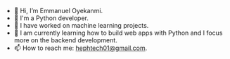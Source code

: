 - 👋 Hi, I’m Emmanuel Oyekanmi.
- 👀 I'm a Python developer.
- 🌱 I have worked on machine learning projects.
- 💞️ I am currently learning how to build web apps with Python and I focus more on the backend development.
- 📫 How to reach me: hephtech01@gmail.com.

<!---
hephtechy/hephtechy is a ✨ special ✨ repository because its `README.md` (this file) appears on your GitHub profile.
You can click the Preview link to take a look at your changes.
--->

